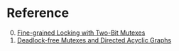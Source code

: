 # Reference

0. [Fine-grained Locking with Two-Bit Mutexes](https://probablydance.com/2022/12/05/fine-grained-locking-with-two-bit-mutexes/)
0. [Deadlock-free Mutexes and Directed Acyclic Graphs](https://bertptrs.nl/2022/06/23/deadlock-free-mutexes-and-directed-acyclic-graphs.html)

